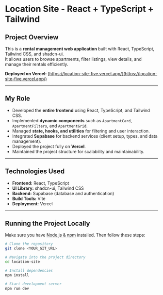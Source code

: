 # Location Site - React + TypeScript + Tailwind

## Project Overview

This is a **rental management web application** built with React, TypeScript, Tailwind CSS, and shadcn-ui.  
It allows users to browse apartments, filter listings, view details, and manage their rentals efficiently.
 
**Deployed on Vercel:** [https://location-site-five.vercel.app/](https://location-site-five.vercel.app/)

---

## My Role

- Developed the **entire frontend** using React, TypeScript, and Tailwind CSS.
- Implemented **dynamic components** such as `ApartmentCard`, `ApartmentFilters`, and `ApartmentGrid`.
- Managed **state, hooks, and utilities** for filtering and user interaction.
- Integrated **Supabase** for backend services (client setup, types, and data management).
- Deployed the project fully on **Vercel**.
- Maintained the project structure for scalability and maintainability.

---

## Technologies Used

- **Frontend:** React, TypeScript  
- **UI Library:** shadcn-ui, Tailwind CSS  
- **Backend:** Supabase (database and authentication)  
- **Build Tools:** Vite  
- **Deployment:** Vercel  

---

## Running the Project Locally

Make sure you have [Node.js & npm](https://github.com/nvm-sh/nvm#installing-and-updating) installed. Then follow these steps:

```sh
# Clone the repository
git clone <YOUR_GIT_URL>

# Navigate into the project directory
cd location-site

# Install dependencies
npm install

# Start development server
npm run dev
